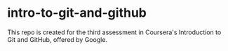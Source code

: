# intro-to-git-and-github
This repo is created for the third assessment in Coursera's Introduction to Git and GitHub, offered by Google.
